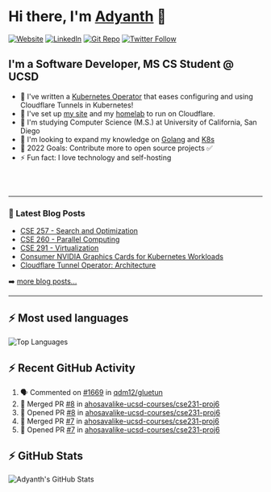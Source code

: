 # Hi there, I'm [Adyanth][website] 👋

[![Website](https://img.shields.io/website?label=adyanth.dev&style=for-the-badge&url=https%3A%2F%2Fadyanth.dev)](https://adyanth.dev)
[![LinkedIn](https://img.shields.io/badge/LinkedIn-adyanth--h-blue?style=for-the-badge)](https://www.linkedin.com/in/adyanth-h/)
[![Git Repo](https://img.shields.io/badge/Git%20Repo-git.adyanth.site-green?style=for-the-badge)](https://git.adyanth.site/adyanth)
[![Twitter Follow](https://img.shields.io/twitter/follow/Adyanth_H?color=1DA1F2&logo=twitter&style=for-the-badge)](https://twitter.com/intent/follow?original_referer=https%3A%2F%2Fgithub.com%2FAdyanth_H&screen_name=Adyanth_H)

## I'm a Software Developer, MS CS Student @ UCSD

- 🌱 I've written a [Kubernetes Operator](https://github.com/adyanth/cloudflare-operator) that eases configuring and using Cloudflare Tunnels in Kubernetes!
- 🔭 I've set up [my site][website] and my [homelab](https://adyanth.site/series/homelab/) to run on Cloudflare.
- 🏢 I'm studying Computer Science (M.S.) at University of California, San Diego
- 👯 I'm looking to expand my knowledge on [Golang](https://adyanth.site/tags/golang/) and [K8s](https://adyanth.site/tags/kubernetes/)
- 🥅 2022 Goals: Contribute more to open source projects ✅
- ⚡ Fun fact: I love technology and self-hosting

<!-- ### Languages and Tools -->

<br />
<br />

---

### 📕 Latest Blog Posts

<!-- BLOG-POST-LIST:START -->
- [CSE 257 - Search and Optimization](https://adyanth.dev/posts/ucsd/cse257-search-and-optimization/)
- [CSE 260 - Parallel Computing](https://adyanth.dev/posts/ucsd/cse260-parallel-computing/)
- [CSE 291 - Virtualization](https://adyanth.dev/posts/ucsd/cse291-virtualization/)
- [Consumer NVIDIA Graphics Cards for Kubernetes Workloads](https://adyanth.dev/posts/migration-compose-k8s/nvidia-graphics-kubernetes/)
- [Cloudflare Tunnel Operator: Architecture](https://adyanth.dev/posts/migration-compose-k8s/cloudflare-tunnel-operator-architecture/)
<!-- BLOG-POST-LIST:END -->

➡️ [more blog posts...](https://adyanth.dev/archives/)

---

## :zap: Most used languages

![Top Languages](https://github-readme-stats-adyanth.vercel.app/api/top-langs/?username=adyanth&hide=javascript&count_private=true&theme=dark)

## :zap: Recent GitHub Activity
  
<!--START_SECTION:activity-->
1. 🗣 Commented on [#1669](https://github.com/qdm12/gluetun/issues/1669) in [qdm12/gluetun](https://github.com/qdm12/gluetun)
2. 🎉 Merged PR [#8](https://github.com/ahosavalike-ucsd-courses/cse231-proj6/pull/8) in [ahosavalike-ucsd-courses/cse231-proj6](https://github.com/ahosavalike-ucsd-courses/cse231-proj6)
3. 💪 Opened PR [#8](https://github.com/ahosavalike-ucsd-courses/cse231-proj6/pull/8) in [ahosavalike-ucsd-courses/cse231-proj6](https://github.com/ahosavalike-ucsd-courses/cse231-proj6)
4. 🎉 Merged PR [#7](https://github.com/ahosavalike-ucsd-courses/cse231-proj6/pull/7) in [ahosavalike-ucsd-courses/cse231-proj6](https://github.com/ahosavalike-ucsd-courses/cse231-proj6)
5. 💪 Opened PR [#7](https://github.com/ahosavalike-ucsd-courses/cse231-proj6/pull/7) in [ahosavalike-ucsd-courses/cse231-proj6](https://github.com/ahosavalike-ucsd-courses/cse231-proj6)
<!--END_SECTION:activity-->

</details>

## :zap: GitHub Stats

![Adyanth's GitHub Stats](https://github-readme-stats-adyanth.vercel.app/api?username=adyanth&show_icons=true&hide_border=true&count_private=true&theme=dark)

[website]: https://adyanth.dev/
[twitter]: https://twitter.com/Adyanth_H
[linkedin]: https://linkedin.com/in/adyanth-h/
